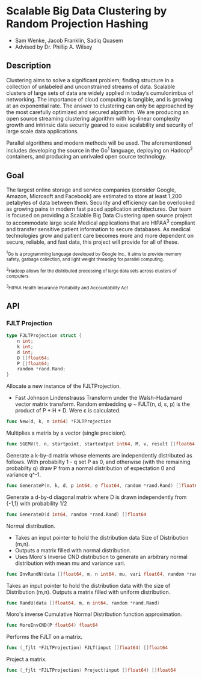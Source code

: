 # Scalable Big Data Clustering by Random Projection Hashing #
+ Sam Wenke, Jacob Franklin, Sadiq Quasem
+ Advised by Dr. Phillip A. Wilsey

## Description ##
Clustering aims to solve a significant problem; finding structure in a collection of unlabeled and unconstrained streams of data. Scalable clusters of large sets of data are widely applied in today’s cumulonimbus of networking. The importance of cloud computing is tangible, and is growing at an exponential rate. The answer to clustering can only be approached by the most carefully optimized and secured algorithm. We are producing an open source streaming clustering algorithm with log-linear complexity growth and intrinsic data security geared to ease scalability and security of large scale data applications.

Parallel algorithms and modern methods will be used. The aforementioned includes developing the source in the Go<sup>1</sup> language, deploying on Hadoop<sup>2</sup> containers, and producing an unrivaled open source technology.

## Goal ##
The largest online storage and service companies (consider Google, Amazon, Microsoft and Facebook) are estimated to store at least 1,200 petabytes of data between them. Security and efficiency can be overlooked as growing pains in modern fast paced application architectures. Our team is focused on providing a Scalable Big Data Clustering open source project to accommodate large scale Medical applications that are HIPAA<sup>3</sup> compliant and transfer sensitive patient information to secure databases. As medical technologies grow and patient care becomes more and more dependent on secure, reliable, and fast data, this project will provide for all of these.

<sub><sup>1</sup>Go is a programming language developed by Google Inc., it aims to provide memory safety, garbage collection, and light weight threading for parallel computing.</sub>

<sub><sup>2</sup>Hadoop allows for the distributed processing of large data sets across clusters of computers.</sub>

<sub><sup>3</sup>HIPAA Health Insurance Portability and Accountability Act</sub>

## API ##

### FJLT Projection ###

```go
type FJLTProjection struct {
    n int;
    k int;
    d int;
    D []float64;
    P []float64;
    random *rand.Rand;
}
```
Allocate a new instance of the FJLTProjection.
+ Fast Johnson Lindenstrauss Transform under the Walsh-Hadamard vector matrix transform. Random embedding &phi; ~ FJLT(n, d, &epsilon;, p) is the product of P * H * D. Were &epsilon; is calculated.

``` go
func New(d, k, n int64) *FJLTProjection
```

Multiplies a matrix by a vector (single precision).

```go
func SGEMV(t, n, startpoint, startoutput int64, M, v, result []float64, alpha float64)
```

Generate a k-by-d matrix whose elements are
independently distributed as follows. With probabilty
1 - q set P as 0, and otherwise (with the remaining probabilty q)
draw P from a normal distribution of expectation 0 and variance
q^-1.

```go
func GenerateP(n, k, d, p int64, e float64, random *rand.Rand) []float64
```

Generate a d-by-d diagonal matrix where D is
drawn independently from {-1,1} with probability 1/2

```go
func GenerateD(d int64, random *rand.Rand) []float64
```
Normal distribution.
+ Takes an input pointer to hold the distribution data
Size of Distribution (m,n).
+ Outputs a matrix filled with normal distribution.
+ Uses Moro's Inverse CND distribution to
generate an arbitrary normal distribution with
mean mu and variance vari.

```go
func InvRandN(data []float64, m, n int64, mu, vari float64, random *rand.Rand)
```
Takes an input pointer to hold the distribution data
with the size of Distribution (m,n).
Outputs a matrix filled with uniform distribution.
```go
func RandU(data []float64, m, n int64, random *rand.Rand)
```
Moro's inverse Cumulative Normal Distribution
function approximation.
```go
func MoroInvCND(P float64) float64
```
Performs the FJLT on a matrix.
```go
func (_fjlt *FJLTProjection) FJLT(input []float64) []float64
```
Project a matrix.
```go
func (_fjlt *FJLTProjection) Project(input []float64) []float64
```
